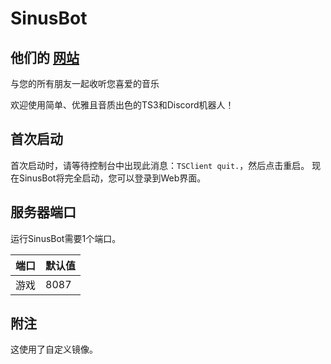 # SinusBot

## 他们的 [网站](https://www.sinusbot.com/)

与您的所有朋友一起收听您喜爱的音乐

欢迎使用简单、优雅且音质出色的TS3和Discord机器人！

## 首次启动

首次启动时，请等待控制台中出现此消息：`TSClient quit.`，然后点击重启。
现在SinusBot将完全启动，您可以登录到Web界面。

## 服务器端口

运行SinusBot需要1个端口。

| 端口    | 默认值 |
|---------|--------|
| 游戏    | 8087   |

## 附注

这使用了自定义镜像。 